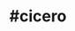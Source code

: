 ---
title: "#cicero"
hashtag: "cicero"
tags:
  - Roman
  - Philosopher
  - Writer
  - Human Being
---